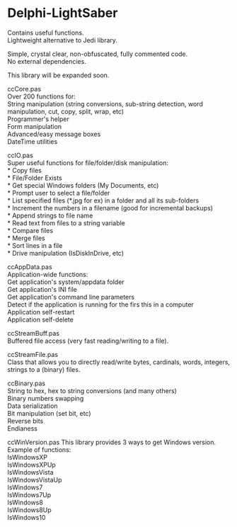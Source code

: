 # Delphi-LightSaber  
Contains useful functions.   
Lightweight alternative to Jedi library.   

Simple, crystal clear, non-obfuscated, fully commented code.   
No external dependencies.   
  
This library will be expanded soon.  
  
ccCore.pas  
  Over 200 functions for:  
     String manipulation (string conversions, sub-string detection, word manipulation, cut, copy, split, wrap, etc)  
     Programmer's helper  
     Form manipulation  
     Advanced/easy message boxes  
     DateTime utilities  
    
    
ccIO.pas  
  Super useful functions for file/folder/disk manipulation:  
     * Copy files   
     * File/Folder Exists    
     * Get special Windows folders (My Documents, etc)  
     * Prompt user to select a file/folder  
     * List specified files (*.jpg for ex) in a folder and all its sub-folders  
     * Increment the numbers in a filename (good for incremental backups)  
     * Append strings to file name  
     * Read text from files to a string variable  
     * Compare files  
     * Merge files  
     * Sort lines in a file  
     * Drive manipulation (IsDiskInDrive, etc)       
     
     
ccAppData.pas  
  Application-wide functions:  
     Get application's system/appdata folder  
     Get application's INI file  
     Get application's command line parameters  
     Detect if the application is running for the firs this in a computer  
     Application self-restart  
     Application self-delete  
   
     
ccStreamBuff.pas  
     Buffered file access (very fast reading/writing to a file).  
     
ccStreamFile.pas  
     Class that allows you to directly read/write bytes, cardinals, words, integers, strings to a (binary) files.  
     
ccBinary.pas  
     String to hex, hex to string conversions (and many others)  
     Binary numbers swapping  
     Data serialization  
     Bit manipulation (set bit, etc)  
     Reverse bits  
     Endianess  

ccWinVersion.pas
     This library provides 3 ways to get Windows version.  
     Example of functions:   
       IsWindowsXP  
       IsWindowsXPUp  
       IsWindowsVista    
       IsWindowsVistaUp  
       IsWindows7  
       IsWindows7Up  
       IsWindows8  
       IsWindows8Up  
       IsWindows10  
